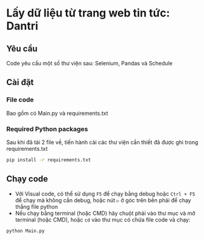 # Lấy dữ liệu từ trang web tin tức: Dantri

## Yêu cầu
Code yêu cầu một số thư viện sau: Selenium, Pandas và Schedule

## Cài đặt
### File code
Bao gồm có Main.py và requirements.txt
### Required Python packages
Sau khi đã tải 2 file về, tiến hành cài các thư viện cần thiết đã được ghi trong requirements.txt
```bash
pip install -r requirements.txt
```
## Chạy code
- Với Visual code, có thể sử dụng `F5` để chạy bằng debug hoặc `Ctrl + F5` để chạy mà không cần debug, hoặc nút `▷` ở góc trên bên phải để chạy thẳng file python
- Nếu chạy bằng terminal (hoặc CMD) hãy chuột phải vào thư mục và mở terminal (hoặc CMD), hoặc `cd` vào thư mục có chứa file code và chạy:
```terminal
python Main.py
```
